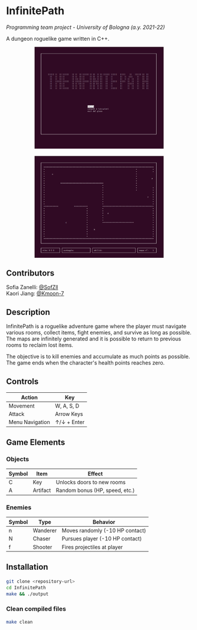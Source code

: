 # InfinitePath

*Programming team project - University of Bologna (a.y. 2021-22)*  

A dungeon roguelike game written in C++.

<div style="display: flex; justify-content: center; gap: 20px; flex-wrap: wrap;">
  <img src="img/img1.png" alt="Gameplay screenshot 1" width="350" />
  <img src="img/img2.png" alt="Gameplay screenshot 2" width="350" /> 
</div>

## Contributors

Sofia Zanelli: [@SofZll](https://github.com/SofZll)  
Kaori Jiang: [@Kmoon-7](https://github.com/Kmoon-7)

## Description

InfinitePath is a roguelike adventure game where the player must navigate various rooms, collect items, fight enemies, and survive as long as possible. The maps are infinitely generated and it is possible to return to previous rooms to reclaim lost items.

The objective is to kill enemies and accumulate as much points as possible. The game ends when the character's health points reaches zero.

## Controls

| Action          | Key         |
|-----------------|-------------|
| Movement        | W, A, S, D  |
| Attack          | Arrow Keys  |
| Menu Navigation | ↑/↓ + Enter |

## Game Elements

### Objects
| Symbol | Item      | Effect                          |
|--------|-----------|---------------------------------|
|   C    | Key       | Unlocks doors to new rooms      |
|   A    | Artifact  | Random bonus (HP, speed, etc.)  |

### Enemies
| Symbol | Type       | Behavior                        |
|--------|------------|---------------------------------|
|   n    | Wanderer   | Moves randomly (-10 HP contact) |
|   N    | Chaser     | Pursues player (-10 HP contact) |
|   f    | Shooter    | Fires projectiles at player     |

## Installation

```bash
git clone <repository-url>
cd InfinitePath
make && ./output
```

### Clean compiled files
```bash
make clean
```
